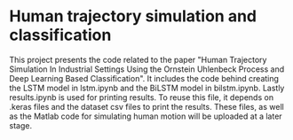 # Human trajectory simulation and classification

This project presents the code related to the paper "Human Trajectory Simulation In Industrial Settings Using the Ornstein Uhlenbeck Process and Deep Learning Based Classification". It includes the code behind creating the LSTM model in lstm.ipynb and the BiLSTM model in bilstm.ipynb. Lastly results.ipynb is used for printing results. To reuse this file, it depends on .keras files and the dataset csv files to print the results. These files, as well as the Matlab code for simulating human motion will be uploaded at a later stage.